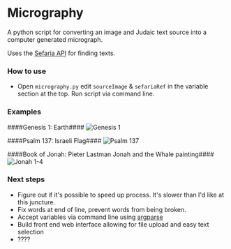 # Micrography #
A python script for converting an image and Judaic text source into a computer generated micrograph.

Uses the [Sefaria API](https://github.com/blockspeiser/Sefaria-Project) for finding texts.

### How to use ###
* Open `micrography.py` edit `sourceImage` & `sefariaRef` in the variable section at the top. Run script via command line.

### Examples ###

####Genesis 1: Earth####
![Genesis 1](http://www.russelneiss.com/micrography/genesis1.png)

####Psalm 137: Israeli Flag####
![Psalm 137](http://www.russelneiss.com/micrography/psalm137.png)

####Book of Jonah: Pieter Lastman Jonah and the Whale painting####
![Jonah 1-4](http://www.russelneiss.com/micrography/Jonah.png)

### Next steps ###
* Figure out if it's possible to speed up process. It's slower than I'd like at this juncture.
* Fix words at end of line, prevent words from being broken.
* Accept variables via command line using [argparse](https://docs.python.org/3/library/argparse.html)
* Build front end web interface allowing for file upload and easy text selection
* ????